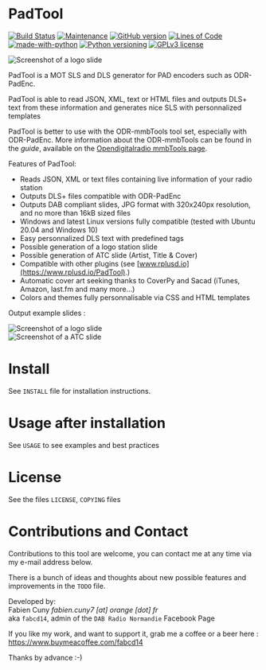 PadTool
=======
[![Build Status](https://travis-ci.com/fabcd14/PadTool.svg?branch=master)](https://travis-ci.com/fabcd14/PadTool)
[![Maintenance](https://img.shields.io/badge/Maintained-yes-green.svg)](https://github.com/fabcd14/PadTool/graphs/commit-activity)
[![GitHub version](https://badge.fury.io/gh/fabcd14%2FPadTool.svg)](https://github.com/fabcd14/PadTool)
[![Lines of Code](https://tokei.rs/b1/github/fabcd14/PadTool)](https://github.com/fabcd14/PadTool)
[![made-with-python](https://img.shields.io/badge/Made%20with-Python-1f425f.svg)](https://www.python.org/)
[![Python versioning](https://img.shields.io/badge/python-%3E=3.5-blue.svg)](https://github.com/fabcd14/PadTool)
[![GPLv3 license](https://img.shields.io/badge/License-GPLv3-blue.svg)](http://perso.crans.org/besson/LICENSE.html)

![Screenshot of a logo slide](https://raw.githubusercontent.com/fabcd14/PadTool/master/img/padtool_logo.png)   
   
PadTool is a MOT SLS and DLS generator for PAD encoders such as ODR-PadEnc.

PadTool is able to read JSON, XML, text or HTML files and outputs DLS+ text
from these information and generates nice SLS with personnalized templates

PadTool is better to use with the ODR-mmbTools tool set, especially with ODR-PadEnc. 
More information about the ODR-mmbTools can be found in the *guide*, available on the
[Opendigitalradio mmbTools page](http://www.opendigitalradio.org/mmbtools).

Features of PadTool:

- Reads JSON, XML or text files containing live information of your radio station
- Outputs DLS+ files compatible with ODR-PadEnc
- Outputs DAB compliant slides, JPG format with 320x240px resolution, and no more than 16kB sized files
- Windows and latest Linux versions fully compatible (tested with Ubuntu 20.04 and Windows 10)
- Easy personnalized DLS text with predefined tags
- Possible generation of a logo station slide
- Possible generation of ATC slide (Artist, Title & Cover)
- Compatible with other plugins (see [www.rplusd.io](https://www.rplusd.io/PadTool).)
- Automatic cover art seeking thanks to CoverPy and Sacad (iTunes, Amazon, last.fm and many more...)
- Colors and themes fully personnalisable via CSS and HTML templates

Output example slides :  

![Screenshot of a logo slide](https://raw.githubusercontent.com/fabcd14/PadTool/master/img/example_logo.jpg)   
![Screenshot of a ATC slide](https://raw.githubusercontent.com/fabcd14/PadTool/master/img/example_music.jpg)   

Install
=======

See `INSTALL` file for installation instructions.

Usage after installation
========================

See `USAGE` to see examples and best practices

License
=======

See the files `LICENSE`, `COPYING` files

Contributions and Contact
=========================

Contributions to this tool are welcome, you can contact me at any time via my e-mail
address below.   
   
There is a bunch of ideas and thoughts about new possible features and improvements
in the `TODO` file.   
   
Developed by:   
Fabien Cuny *fabien.cuny7 [at] orange [dot] fr*   
aka `fabcd14`, admin of the `DAB Radio Normandie` Facebook Page   

If you like my work, and want to support it, grab me a coffee or a beer here : https://www.buymeacoffee.com/fabcd14   
   
Thanks by advance :-)
